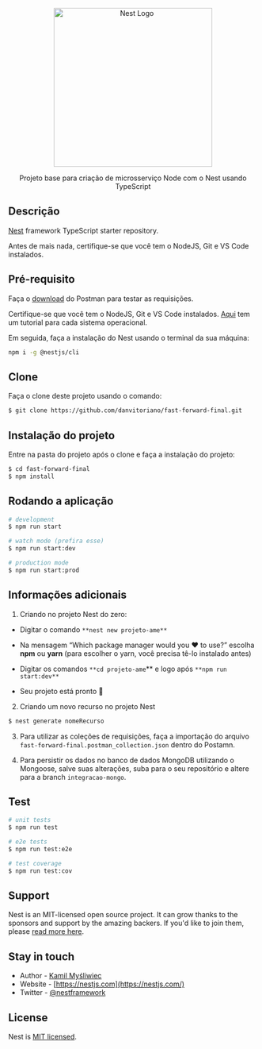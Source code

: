 <p align="center">
  <a href="http://nestjs.com/" target="blank"><img src="https://nestjs.com/img/logo_text.svg" width="320" alt="Nest Logo" /></a>
</p>

[circleci-image]: https://img.shields.io/circleci/build/github/nestjs/nest/master?token=abc123def456
[circleci-url]: https://circleci.com/gh/nestjs/nest

  <p align="center">Projeto base para criação de microsserviço Node com o Nest usando TypeScript</p>


## Descrição

[Nest](https://github.com/nestjs/nest) framework TypeScript starter repository.

Antes de mais nada, certifique-se que você tem o NodeJS, Git e VS Code instalados.

## Pré-requisito

Faça o [download](https://www.postman.com/) do Postman para testar as requisições.

Certifique-se que você tem o NodeJS, Git e VS Code instalados. [Aqui](https://danvitoriano.medium.com/preparando-ambiente-para-usar-nodejs-e-javascript-para-desenvolvimento-a17725028e24) tem um tutorial para cada sistema operacional.

Em seguida, faça a instalação do Nest usando o terminal da sua máquina:

```bash
npm i -g @nestjs/cli
```

## Clone

Faça o clone deste projeto usando o comando:

```bash
$ git clone https://github.com/danvitoriano/fast-forward-final.git
```

## Instalação do projeto

Entre na pasta do projeto após o clone e faça a instalação do projeto:

```bash
$ cd fast-forward-final
$ npm install
```

## Rodando a aplicação

```bash
# development
$ npm run start

# watch mode (prefira esse)
$ npm run start:dev

# production mode
$ npm run start:prod
```

## Informações adicionais

1. Criando no projeto Nest do zero:

- Digitar o comando  `**nest new projeto-ame**`

- Na mensagem “Which package manager would you ❤️ to use?” escolha **npm** ou **yarn** (para escolher o yarn, você precisa tê-lo instalado antes)

- Digitar os comandos `**cd projeto-ame`** e logo após `**npm run start:dev**`

- Seu projeto está pronto 🙂

2. Criando um novo recurso no projeto Nest

```bash
$ nest generate nomeRecurso
```

3. Para utilizar as coleções de requisições, faça a importação do arquivo `fast-forward-final.postman_collection.json` dentro do Postamn.

4. Para persistir os dados no banco de dados MongoDB utilizando o Mongoose, salve suas alterações, suba para o seu repositório e altere para a branch `integracao-mongo`.

## Test

```bash
# unit tests
$ npm run test

# e2e tests
$ npm run test:e2e

# test coverage
$ npm run test:cov
```

## Support

Nest is an MIT-licensed open source project. It can grow thanks to the sponsors and support by the amazing backers. If you'd like to join them, please [read more here](https://docs.nestjs.com/support).

## Stay in touch

- Author - [Kamil Myśliwiec](https://kamilmysliwiec.com)
- Website - [https://nestjs.com](https://nestjs.com/)
- Twitter - [@nestframework](https://twitter.com/nestframework)

## License

Nest is [MIT licensed](LICENSE).
